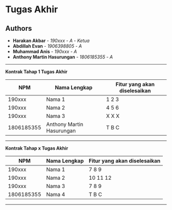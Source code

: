 # Tugas Akhir
## Authors
* **Harakan Akbar** - *190xxx* - *A* - *Ketua*
* **Abdillah Evan** - *1906398805* - *A*
* **Muhammad Anis** - *190xxx* - *A*
* **Anthony Martin Hasurungan** - *1806185355* - *A*

---
**Kontrak Tahap 1 Tugas Akhir**

| NPM | Nama Lengkap | Fitur yang akan diselesaikan  |
| ----------| --- | ---------- | 
| 190xxx | Nama 1 | 1 2 3 |
| 190xxx | Nama 2 | 4 5 6 |
| 190xxx | Nama 3 | X X X |
| 1806185355 | Anthony Martin Hasurungan | T B C |
---
**Kontrak Tahap x Tugas Akhir**

| NPM | Nama Lengkap | Fitur yang akan diselesaikan  |
| ----------| --- | ---------- | 
| 190xxx | Nama 1 | 7 8 9 |
| 190xxx | Nama 2 | 10 11 12 |
| 190xxx | Nama 3 | 7 8 9 |
| 1806185355 | Nama 4 | T B C |
---
